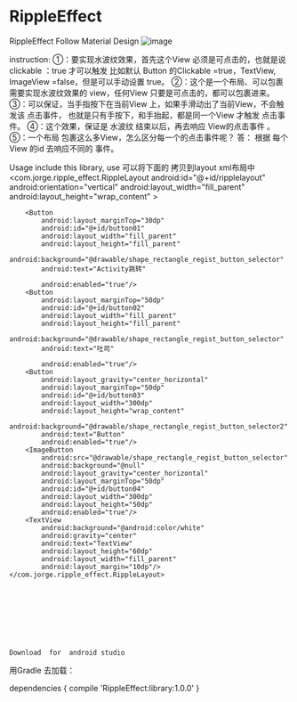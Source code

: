 # RippleEffect
RippleEffect Follow Material Design
  ![image](https://github.com/CodingForAndroid/RippleEffect/blob/master/screenshot/ripple%20effect.gif)
 
 
 instruction:
 ①：要实现水波纹效果，首先这个View 必须是可点击的，也就是说clickable ：true 才可以触发 比如默认 Button 的Clickable =true，TextView, ImageView =false，但是可以手动设置 true。
②：这个是一个布局、可以包裹 需要实现水波纹效果的 view，任何View 只要是可点击的，都可以包裹进来。
③：可以保证，当手指按下在当前View 上，如果手滑动出了当前View，不会触发该 点击事件， 也就是只有手按下，和手抬起，都是同一个View 才触发 点击事件。
④：这个效果，保证是 水波纹 结束以后，再去响应 View的点击事件 。
⑤：一个布局 包裹这么多View，怎么区分每一个的点击事件呢？ 答： 根据 每个View 的id 去响应不同的 事件。

Usage
include this library, use
可以将下面的 拷贝到layout xml布局中
    <com.jorge.ripple_effect.RippleLayout
        android:id="@+id/ripplelayout"
        android:orientation="vertical"
        android:layout_width="fill_parent"
        android:layout_height="wrap_content" >

        <Button
            android:layout_marginTop="30dp"
            android:id="@+id/button01"
            android:layout_width="fill_parent"
            android:layout_height="fill_parent"
            android:background="@drawable/shape_rectangle_regist_button_selector"
            android:text="Activity跳转"

            android:enabled="true"/>
        <Button
            android:layout_marginTop="50dp"
            android:id="@+id/button02"
            android:layout_width="fill_parent"
            android:layout_height="fill_parent"
            android:background="@drawable/shape_rectangle_regist_button_selector"
            android:text="吐司"

            android:enabled="true"/>
        <Button
            android:layout_gravity="center_horizontal"
            android:layout_marginTop="50dp"
            android:id="@+id/button03"
            android:layout_width="300dp"
            android:layout_height="wrap_content"
            android:background="@drawable/shape_rectangle_regist_button_selector2"
            android:text="Button"
            android:enabled="true"/>
        <ImageButton
            android:src="@drawable/shape_rectangle_regist_button_selector"
            android:background="@null"
            android:layout_gravity="center_horizontal"
            android:layout_marginTop="50dp"
            android:id="@+id/button04"
            android:layout_width="300dp"
            android:layout_height="50dp"
            android:enabled="true"/>
        <TextView
            android:background="@android:color/white"
            android:gravity="center"
            android:text="TextView"
            android:layout_height="60dp"
            android:layout_width="fill_parent"
            android:layout_margin="10dp"/>
    </com.jorge.ripple_effect.RippleLayout>
    
    
    
    
    
    
    
   
    
    Download  for  android studio
  
   用Gradle 去加载：
    
dependencies {
    compile 'RippleEffect:library:1.0.0'
 }
